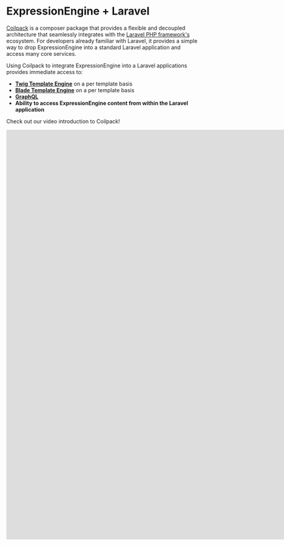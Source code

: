 <!--
    This source file is part of the open source project
    ExpressionEngine User Guide (https://github.com/ExpressionEngine/ExpressionEngine-User-Guide)

    @link      https://expressionengine.com/
    @copyright Copyright (c) 2003-2021, Packet Tide, LLC (https://packettide.com)
    @license   https://expressionengine.com/license Licensed under Apache License, Version 2.0
-->

# ExpressionEngine + Laravel


[Coilpack](https://github.com/ExpressionEngine/Coilpack) is a composer package that provides a flexible and decoupled architecture that seamlessly integrates with the [Laravel PHP framework's](https://laravel.com/) ecosystem. For developers already familiar with Laravel, it provides a simple way to drop ExpressionEngine into a standard Laravel application and access many core services.

Using Coilpack to integrate ExpressionEngine into a Laravel applications provides immediate access to:

- **[Twig Template Engine](https://twig.symfony.com/)** on a per template basis
- **[Blade Template Engine](https://laravel.com/docs/11.x/blade)** on a per template basis
- **[GraphQL](https://graphql.org/)**
- **Ability to access ExpressionEngine content from within the Laravel application**


Check out our video introduction to Coilpack!
<div class="video-wrapper">
<iframe src="https://www.youtube.com/embed/11tLF-vV8Us" width="1920" height="1080" frameborder="0" webkitallowfullscreen mozallowfullscreen allowfullscreen></iframe>
</div>
